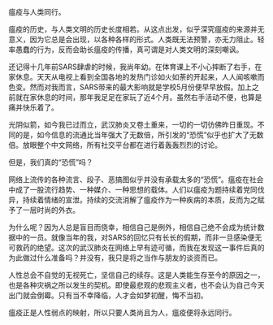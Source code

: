 瘟疫与人类同行。

瘟疫的历史，与人类文明的历史长度相若。从这点出发，似乎深究瘟疫的来源并无意义，因为它总是会出现，以各种各样的形式。人类既无法预警，亦无力阻止。轻率愚蠢的行为，反而会助长瘟疫的传播，真可谓是对人类文明的深刻嘲讽。

还记得十几年前SARS肆虐的时候，我尚年幼。在体育课上不小心摔断了右手，在家休息。天天从电视上看到全国各地的发热门诊如火如荼的开起来，人人闻咳嗽而色变。然而对我而言，SARS带来的最大影响就是学校5月份便早早放假。加上之前就在家休息的时间，那年我足足在家玩了近4个月。虽然右手活动不便，也算是痛并快乐着了。

光阴似箭，如今我已过而立，武汉肺炎又卷土重来，一切的一切彷佛昨日重现。不同的是，如今信息的流通比当年强大了无数倍，所引发的“恐慌”似乎也扩大了无数倍。放眼整个中文网络，所有社交平台都在进行着轰轰烈烈的讨论。

但是，我们真的“恐慌”吗？

网络上流传的各种流言、段子、恶搞图似乎并没有承载太多的“恐慌”。瘟疫在社会中成了一股流行趋势、一种媒介、一种思想的载体。人们以瘟疫为题持续着党同伐异，持续着情绪的宣泄。持续的交流消解了瘟疫作为一种疾病的本质，反而为之赋予了一层时尚的外衣。

为什么呢？因为人总是盲目而侥幸，相信自己是例外，相信自己绝不会成为统计数据中的一员。就像当年的我，对SARS的回忆只有长长的假期，而非一旦感染便无可救药的绝望。这次的武汉肺炎在网络上早有迹可循，而我在发现这一事件后真的为此做过什么准备吗？并没有，我只是将之当作与朋友的谈资而已。

人性总会不自觉的无视死亡，坚信自己的续存。这是人类能生存至今的原因之一，也是各种灾祸之所以发生的契机。即使最悲观的悲观主义者，也不会认为自己今天出门就会倒霉。只有当不幸降临，人才会如梦初醒，悔不当初。

瘟疫正是人性弱点的映射，所以只要人类尚且为人，瘟疫便将永远同行。

